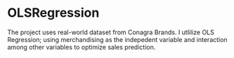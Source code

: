 # OLSRegression
The project uses real-world dataset from Conagra Brands. I utlilize OLS Regression; using merchandising as the indepedent variable and interaction among other variables to optimize sales prediction.
